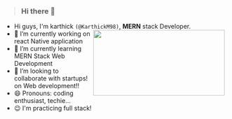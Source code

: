 > ### Hi there 👋
- Hi guys, I'm karthick `(@KarthickM98)`, **MERN** stack Developer.<img src="https://crowdbotics.ghost.io/content/images/2021/05/React-Native-Img.png" align="right" width="300" height="150">
- 🔭 I’m currently working on react Native application
- 🌱 I’m currently learning MERN Stack Web Development
- 👯 I’m looking to collaborate with startups! on Web development!!  
- 😄 Pronouns: coding enthusiast, techie...
- 😉 I'm practicing full stack!
<!--
**KarthickM98/KarthicKM98** is a ✨ _special_ ✨ repository because its `README.md` (this file) appears on your GitHub profile.
Here are some ideas to get you started:
- 🤔 I’m looking for help with ...
- 💬 Ask me about ...
- ⚡ Fun fact: ... 
- 📫 How to reach me: <@gmail.com> 
-->
<!-- 
### Connect with me
<a href="https://www.linkedin.com/in/harsh-chaturvedi-0199ba152"><img src="https://raw.githubusercontent.com/rahuldkjain/github-profile-readme-generator/master/src/images/icons/Social/linked-in-alt.svg" alt="Linkedin" width="30px"/></a>
&nbsp;&nbsp;
<a href="https://hashnode.com/@harshChaturvedi"><img src="https://raw.githubusercontent.com/rahuldkjain/github-profile-readme-generator/master/src/images/icons/Social/rss.svg" alt="Linkedin" width="30px"/></a>

### Languages
<a href="https://developer.mozilla.org/en-US/docs/Web/JavaScript" target="_blank"> <img src="https://raw.githubusercontent.com/devicons/devicon/master/icons/javascript/javascript-original.svg" alt="javascript" width="40" height="40"/> </a> &nbsp;
<a href="https://www.python.org" target="_blank"> <img src="https://raw.githubusercontent.com/devicons/devicon/master/icons/python/python-original.svg" alt="python" width="40" height="40"/> </a> 
###  Tools , Libraries and Frameworks 
<a href="https://www.w3schools.com/css/" target="_blank"> <img src="https://raw.githubusercontent.com/devicons/devicon/master/icons/css3/css3-original-wordmark.svg" alt="css3" width="40" height="40"/> </a>  &nbsp;&nbsp;
<a href="https://www.w3.org/html/" target="_blank"> <img src="https://raw.githubusercontent.com/devicons/devicon/master/icons/html5/html5-original-wordmark.svg" alt="html5" width="40" height="40"/> </a> &nbsp;&nbsp;
<a href="https://redux.js.org" target="_blank"> <img src="https://raw.githubusercontent.com/devicons/devicon/master/icons/redux/redux-original.svg" alt="redux" width="40" height="40"/> </a> &nbsp;&nbsp;
<a href="https://reactjs.org/" target="_blank"> <img src="https://raw.githubusercontent.com/devicons/devicon/master/icons/react/react-original-wordmark.svg" alt="react" width="40" height="40"/> </a>  &nbsp;&nbsp;
<a href="https://nodejs.org" target="_blank"> <img src="https://raw.githubusercontent.com/devicons/devicon/master/icons/nodejs/nodejs-original-wordmark.svg" alt="nodejs" width="50" height="50"/> </a> &nbsp;&nbsp;
<a href="https://expressjs.com" target="_blank"> <img src="https://raw.githubusercontent.com/devicons/devicon/master/icons/express/express-original-wordmark.svg" alt="express" width="50" height="50"/> </a> &nbsp;&nbsp;
<a href="https://www.mongodb.com/" target="_blank"> <img src="https://raw.githubusercontent.com/devicons/devicon/master/icons/mongodb/mongodb-original-wordmark.svg" alt="mongodb" width="50" height="50"/> </a> 
&nbsp;&nbsp;
<a href="https://www.mysql.com/" target="_blank"> <img src="https://raw.githubusercontent.com/devicons/devicon/master/icons/mysql/mysql-original-wordmark.svg" alt="mysql" width="50" height="50"/> </a> -->

<!-- ### Github Stats and achievements

![trophy](https://github-profile-trophy.vercel.app/?username=karthickm98)

![Top Langs](https://github-readme-stats.vercel.app/api/top-langs/?username=karthickm98&layout=compact)

![Harsh's GitHub stats](https://github-readme-stats.vercel.app/api?username=karthickm98) -->
